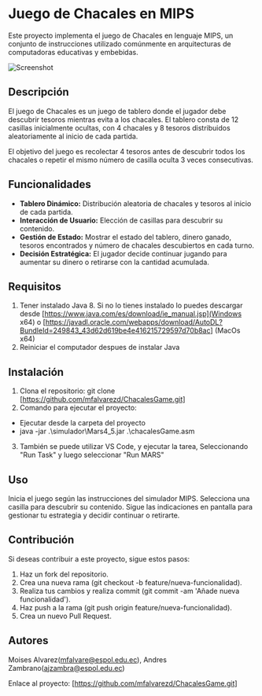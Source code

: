# Juego de Chacales en MIPS

Este proyecto implementa el juego de Chacales en lenguaje MIPS, un conjunto de instrucciones utilizado comúnmente en arquitecturas de computadoras educativas y embebidas.

![Screenshot](screenshot.png)

## Descripción

El juego de Chacales es un juego de tablero donde el jugador debe descubrir tesoros mientras evita a los chacales. El tablero consta de 12 casillas inicialmente ocultas, con 4 chacales y 8 tesoros distribuidos aleatoriamente al inicio de cada partida.

El objetivo del juego es recolectar 4 tesoros antes de descubrir todos los chacales o repetir el mismo número de casilla oculta 3 veces consecutivas.

## Funcionalidades

- **Tablero Dinámico:** Distribución aleatoria de chacales y tesoros al inicio de cada partida.
- **Interacción de Usuario:** Elección de casillas para descubrir su contenido.
- **Gestión de Estado:** Mostrar el estado del tablero, dinero ganado, tesoros encontrados y número de chacales descubiertos en cada turno.
- **Decisión Estratégica:** El jugador decide continuar jugando para aumentar su dinero o retirarse con la cantidad acumulada.

## Requisitos
1. Tener instalado Java 8. Si no lo tienes instalado lo puedes descargar desde [https://www.java.com/es/download/ie_manual.jsp](Windows x64) o [https://javadl.oracle.com/webapps/download/AutoDL?BundleId=249843_43d62d619be4e416215729597d70b8ac] (MacOs x64)
2. Reiniciar el computador despues de instalar Java


## Instalación

1. Clona el repositorio:
   git clone [https://github.com/mfalvarezd/ChacalesGame.git]
2. Comando para ejecutar el proyecto: 
* Ejecutar desde la carpeta del proyecto
* java -jar .\simulador\Mars4_5.jar .\chacalesGame.asm
3. También se puede utilizar VS Code, y ejecutar la tarea, Seleccionando "Run Task" y luego seleccionar "Run MARS"
## Uso

Inicia el juego según las instrucciones del simulador MIPS.
Selecciona una casilla para descubrir su contenido.
Sigue las indicaciones en pantalla para gestionar tu estrategia y decidir continuar o retirarte.
## Contribución
Si deseas contribuir a este proyecto, sigue estos pasos:

1. Haz un fork del repositorio.
2. Crea una nueva rama (git checkout -b feature/nueva-funcionalidad).
3. Realiza tus cambios y realiza commit (git commit -am 'Añade nueva funcionalidad').
4. Haz push a la rama (git push origin feature/nueva-funcionalidad).
5. Crea un nuevo Pull Request.


## Autores
Moises Alvarez(mfalvare@espol.edu.ec), Andres Zambrano(ajzambra@espol.edu.ec)

Enlace al proyecto: [https://github.com/mfalvarezd/ChacalesGame.git]
